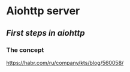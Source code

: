 # Aiohttp server

## _First steps in aiohttp_

### The concept
https://habr.com/ru/company/kts/blog/560058/
